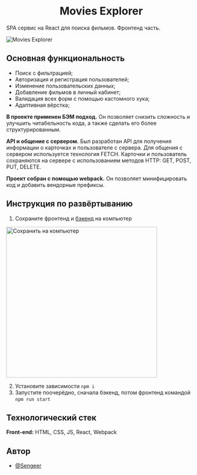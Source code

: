 <h1 align="center">Movies Explorer</h1>

SPA сервис на React для поиска фильмов. Фронтенд часть.

![Movies Explorer](https://github.com/Sengeer/movies-explorer-frontend/assets/63221404/baf7dac5-8d6e-404c-99f8-ccab7204079b)

## Основная функциональность

- Поиск с фильтрацией;
- Авторизация и регистрация пользователей;
- Изменение пользовательских данных;
- Добавление фильмов в личный кабинет;
- Валидация всех форм с помощью кастомного хука;
- Адаптивная вёрстка;

**В проекте применен БЭМ подход.** Он позволяет снизить сложность и улучшить читабельность кода, а также сделать его более структурированным.

**API и общение с сервером.** Был разработан API для получения информации о карточках и пользователе с сервера. Для общения с сервером используется технология FETCH. Карточки и пользователь сохраняются на сервере с использованием методов HTTP: GET, POST, PUT, DELETE.

**Проект собран с помощью webpack.** Он позволяет минифицировать код и добавить вендорные префиксы.
## Инструкция по развёртыванию

1. Сохраните фронтенд и [бэкенд](https://github.com/Sengeer/movies-explorer-api) на компьютер
<img src="https://github.com/Sengeer/movies-explorer-frontend/assets/63221404/837151e3-e555-4ba3-b84b-fab52244dad5" alt="Сохранить на компьютер" width="400" />


2. Установите зависимости `npm i`
3. Запустите поочерёдно, сначала бэкенд, потом фронтенд командой `npm run start`

## Технологический стек

**Front-end:** HTML, CSS, JS, React, Webpack



## Автор

- [@Sengeer](https://vk.com/sergey.polenov/)

